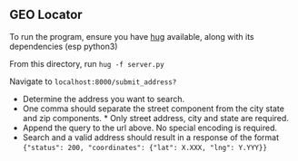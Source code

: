 ## GEO Locator

To run the program, ensure you have [hug](http://www.hug.rest/) available, along with its dependencies (esp python3)

From this directory, run `hug -f server.py`

Navigate to `localhost:8000/submit_address?`

* Determine the address you want to search.
* One comma should separate the street component from the city state and zip components. * Only street address, city and state are required.
* Append the query to the url above. No special encoding is required.
* Search and a valid address should result in a response of the format `{"status": 200, "coordinates": {"lat": X.XXX, "lng": Y.YYY}}`

